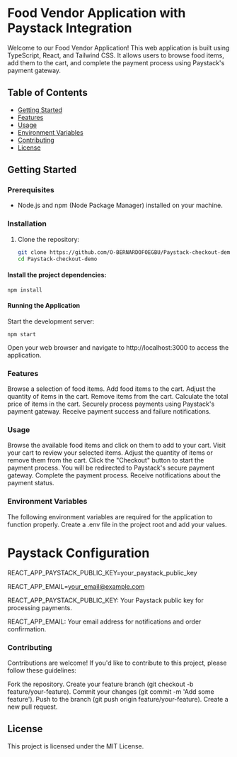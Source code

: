 # Food Vendor Application with Paystack Integration

Welcome to our Food Vendor Application! This web application is built using TypeScript, React, and Tailwind CSS. It allows users to browse food items, add them to the cart, and complete the payment process using Paystack's payment gateway.

## Table of Contents

- [Getting Started](#getting-started)
- [Features](#features)
- [Usage](#usage)
- [Environment Variables](#environment-variables)
- [Contributing](#contributing)
- [License](#license)

## Getting Started

### Prerequisites

- Node.js and npm (Node Package Manager) installed on your machine.

### Installation

1. Clone the repository:
   ```bash
   git clone https://github.com/O-BERNARDOFOEGBU/Paystack-checkout-demo.git
   cd Paystack-checkout-demo
   ```

#### Install the project dependencies:

    npm install

#### Running the Application

Start the development server:

    npm start

Open your web browser and navigate to http://localhost:3000 to access the application.

### Features

Browse a selection of food items.
Add food items to the cart.
Adjust the quantity of items in the cart.
Remove items from the cart.
Calculate the total price of items in the cart.
Securely process payments using Paystack's payment gateway.
Receive payment success and failure notifications.

### Usage

Browse the available food items and click on them to add to your cart.
Visit your cart to review your selected items.
Adjust the quantity of items or remove them from the cart.
Click the "Checkout" button to start the payment process.
You will be redirected to Paystack's secure payment gateway.
Complete the payment process.
Receive notifications about the payment status.

### Environment Variables

The following environment variables are required for the application to function properly. Create a .env file in the project root and add your values.

# Paystack Configuration

REACT_APP_PAYSTACK_PUBLIC_KEY=your_paystack_public_key

REACT_APP_EMAIL=your_email@example.com

REACT_APP_PAYSTACK_PUBLIC_KEY: Your Paystack public key for processing payments.

REACT_APP_EMAIL: Your email address for notifications and order confirmation.

### Contributing

Contributions are welcome! If you'd like to contribute to this project, please follow these guidelines:

Fork the repository.
Create your feature branch (git checkout -b feature/your-feature).
Commit your changes (git commit -m 'Add some feature').
Push to the branch (git push origin feature/your-feature).
Create a new pull request.

## License

This project is licensed under the MIT License.
